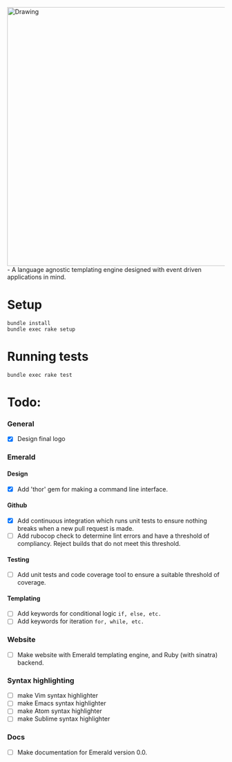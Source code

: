<img src='emerald-logo.png' alt='Drawing' width='600px' />
- A language agnostic templating engine designed with event driven applications in mind.

# Setup
```
bundle install
bundle exec rake setup
```

# Running tests
```
bundle exec rake test
```


# Todo:
### General
- [x] Design final logo

### Emerald
#### Design
- [x] Add 'thor' gem for making a command line interface.

#### Github
- [x] Add continuous integration which runs unit tests to ensure nothing breaks when a new pull request is made.
- [ ] Add rubocop check to determine lint errors and have a threshold of compliancy. Reject builds that do not meet this threshold.

#### Testing
- [ ] Add unit tests and code coverage tool to ensure a suitable threshold of coverage.

#### Templating
- [ ] Add keywords for conditional logic `if, else, etc.`
- [ ] Add keywords for iteration `for, while, etc.`

### Website
- [ ] Make website with Emerald templating engine, and Ruby (with sinatra) backend.

### Syntax highlighting
- [ ] make Vim syntax highlighter
- [ ] make Emacs syntax highlighter
- [ ] make Atom syntax highlighter
- [ ] make Sublime syntax highlighter

### Docs
- [ ] Make documentation for Emerald version 0.0.
